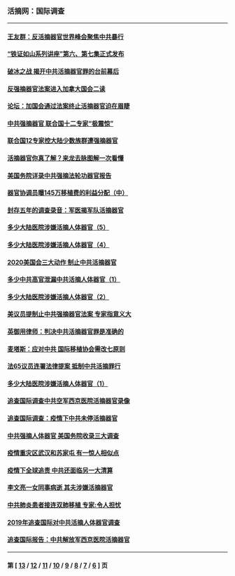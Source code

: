### 活摘网：国际调查
---
#### [王友群：反活摘器官世界峰会聚焦中共暴行](../../pages/nf5947/n13250738.md?01140430) 
#### [“铁证如山系列讲座”第六、第七集正式发布](../../pages/nf5947/n13106287.md?01140430) 
#### [破冰之战 揭开中共活摘器官罪的台前幕后](../../pages/nf5947/n13082457.md?01140430) 
#### [反强摘器官法案进入加拿大国会二读](../../pages/nf5947/n13033450.md?01140430) 
#### [论坛：加国会通过法案终止活摘器官迫在眉睫](../../pages/nf5947/n13029839.md?01140430) 
#### [中共强摘器官 联合国十二专家“极震惊”](../../pages/nf5947/n13024313.md?01140430) 
#### [联合国12专家控大陆少数族群遭强摘器官](../../pages/nf5947/n13023877.md?01140430) 
#### [活摘器官你真了解？来龙去脉图解一次看懂](../../pages/nf5947/n13013820.md?01140430) 
#### [美国务院详录中共强摘法轮功器官报告](../../pages/nf5947/n12944519.md?01140430) 
#### [器官协调员曝145万移植费的利益分配（中）](../../pages/nf5947/n12894547.md?01140430) 
#### [封存五年的调查录音：军医揭军队活摘器官](../../pages/nf5947/n12798692.md?01140430) 
#### [多少大陆医院涉嫌活摘人体器官（5）](../../pages/nf5947/n12768383.md?01140430) 
#### [多少大陆医院涉嫌活摘人体器官（4）](../../pages/nf5947/n12664434.md?01140430) 
#### [2020美国会三大动作 制止中共活摘器官](../../pages/nf5947/n12682004.md?01140430) 
#### [多少中共高官泄漏中共活摘人体器官（1）](../../pages/nf5947/n12671234.md?01140430) 
#### [多少大陆医院涉嫌活摘人体器官（2）](../../pages/nf5947/n12655589.md?01140430) 
#### [美议员提制止中共强摘器官法案 专家指意义大](../../pages/nf5947/n12630561.md?01140430) 
#### [英御用律师：判决中共活摘器官罪是准确的](../../pages/nf5947/n12580740.md?01140430) 
#### [麦塔斯：应对中共 国际移植协会需改七原则](../../pages/nf5947/n12514711.md?01140430) 
#### [法65议员连署法律提案 抵制中共活摘罪行](../../pages/nf5947/n12437047.md?01140430) 
#### [多少大陆医院涉嫌活摘人体器官（1）](../../pages/nf5947/n12414284.md?01140430) 
#### [追查国际调查中共空军西京医院活摘器官录像](../../pages/nf5947/n12348837.md?01140430) 
#### [追查国际调查：疫情下中共未停活摘器官](../../pages/nf5947/n12273415.md?01140430) 
#### [中共强摘人体器官 美国务院收录三大调查](../../pages/nf5947/n12181488.md?01140430) 
#### [疫情重灾区武汉和苏家屯 有一惊人相似点](../../pages/nf5947/n12150824.md?01140430) 
#### [疫情下全球追责 中共还面临另一大清算](../../pages/nf5947/n12070397.md?01140430) 
#### [李文亮一女同事病逝 其夫涉嫌活摘器官](../../pages/nf5947/n11957882.md?01140430) 
#### [中共肺炎患者接连双肺移植 专家:令人担忧](../../pages/nf5947/n11945516.md?01140430) 
#### [2019年追查国际对中共活摘人体器官调查](../../pages/nf5947/n11917733.md?01140430) 
#### [追查国际报告：中共解放军西京医院活摘器官](../../pages/nf5947/n11838359.md?01140430) 

---
#### 第 [ [13](./13.md?01140430) / [12](./12.md?01140430) / [11](./11.md?01140430) / [10](./10.md?01140430) / [9](./9.md?01140430) / [8](./8.md?01140430) / [7](./7.md?01140430) / [6](./6.md?01140430) ] 页
